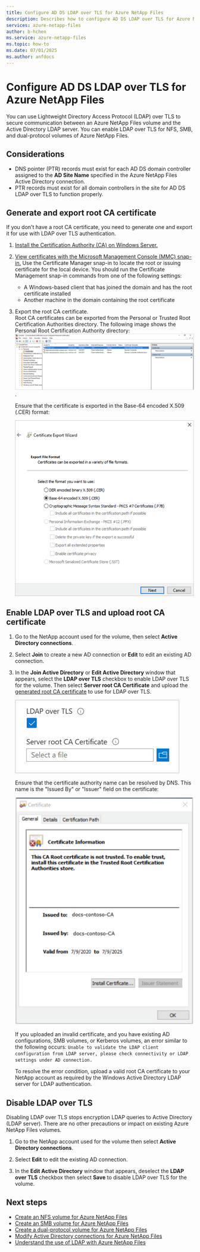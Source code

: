 ```yaml
---
title: Configure AD DS LDAP over TLS for Azure NetApp Files
description: Describes how to configure AD DS LDAP over TLS for Azure NetApp Files, including root CA certificate management.
services: azure-netapp-files
author: b-hchen
ms.service: azure-netapp-files
ms.topic: how-to
ms.date: 07/01/2025
ms.author: anfdocs
---
```

# Configure AD DS LDAP over TLS for Azure NetApp Files

You can use Lightweight Directory Access Protocol (LDAP) over TLS to secure communication between an Azure NetApp Files volume and the Active Directory LDAP server. You can enable LDAP over TLS for NFS, SMB, and dual-protocol volumes of Azure NetApp Files.  

## Considerations

* DNS pointer (PTR) records must exist for each AD DS domain controller assigned to the **AD Site Name** specified in the Azure NetApp Files Active Directory connection.
* PTR records must exist for all domain controllers in the site for AD DS LDAP over TLS to function properly.

## Generate and export root CA certificate 

If you don't have a root CA certificate, you need to generate one and export it for use with LDAP over TLS authentication. 

1. [Install the Certification Authority (CA) on Windows Server.](/windows-server/networking/core-network-guide/cncg/server-certs/install-the-certification-authority)

2. [View certificates with the Microsoft Management Console (MMC) snap-in.](/dotnet/framework/wcf/feature-details/how-to-view-certificates-with-the-mmc-snap-in)
    Use the Certificate Manager snap-in to locate the root or issuing certificate for the local device. You should run the Certificate Management snap-in commands from one of the following settings:  
    * A Windows-based client that has joined the domain and has the root certificate installed 
    * Another machine in the domain containing the root certificate  

3. Export the root CA certificate.  
    Root CA certificates can be exported from the Personal or Trusted Root Certification Authorities directory. The following image shows the Personal Root Certification Authority directory:   
    ![Screenshot that shows personal certificates.](./media/configure-ldap-over-tls/personal-certificates.png).  

    Ensure that the certificate is exported in the Base-64 encoded X.509 (.CER) format: 

    ![Screenshot of the Certificate Export Wizard.](./media/configure-ldap-over-tls/certificate-export-wizard.png)

## Enable LDAP over TLS and upload root CA certificate 

1. Go to the NetApp account used for the volume, then select **Active Directory connections**.

1. Select **Join** to create a new AD connection or **Edit** to edit an existing AD connection.  

1. In the **Join Active Directory** or **Edit Active Directory** window that appears, select the **LDAP over TLS** checkbox to enable LDAP over TLS for the volume. Then select **Server root CA Certificate** and upload the [generated root CA certificate](#generate-and-export-root-ca-certificate) to use for LDAP over TLS.  

    ![Screenshot that shows the LDAP over TLS option](./media/configure-ldap-over-tls/ldap-over-tls-option.png)

    Ensure that the certificate authority name can be resolved by DNS. This name is the "Issued By" or "Issuer" field on the certificate:  

    ![Screenshot that shows certificate information](./media/configure-ldap-over-tls/certificate-information.png)

    If you uploaded an invalid certificate, and you have existing AD configurations, SMB volumes, or Kerberos volumes, an error similar to the following occurs: `Unable to validate the LDAP client configuration from LDAP server, please check connectivity or LDAP settings under AD connection.`

    To resolve the error condition, upload a valid root CA certificate to your NetApp account as required by the Windows Active Directory LDAP server for LDAP authentication.

## Disable LDAP over TLS

Disabling LDAP over TLS stops encryption LDAP queries to Active Directory (LDAP server). There are no other precautions or impact on existing Azure NetApp Files volumes. 

1. Go to the NetApp account used for the volume then select **Active Directory connections**.

1. Select **Edit** to edit the existing AD connection.

2. In the **Edit Active Directory** window that appears, deselect the **LDAP over TLS** checkbox then select **Save** to disable LDAP over TLS for the volume.

## Next steps  

* [Create an NFS volume for Azure NetApp Files](azure-netapp-files-create-volumes.md)
* [Create an SMB volume for Azure NetApp Files](azure-netapp-files-create-volumes-smb.md) 
* [Create a dual-protocol volume for Azure NetApp Files](create-volumes-dual-protocol.md)
* [Modify Active Directory connections for Azure NetApp Files](modify-active-directory-connections.md)
* [Understand the use of LDAP with Azure NetApp Files](lightweight-directory-access-protocol.md)

